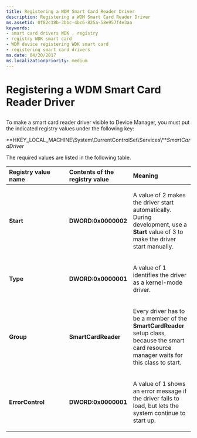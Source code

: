 ```yaml
---
title: Registering a WDM Smart Card Reader Driver
description: Registering a WDM Smart Card Reader Driver
ms.assetid: 0f82c18b-3bbc-4bc6-825a-58e957f4e3aa
keywords:
- smart card drivers WDK , registry
- registry WDK smart card
- WDM device registering WDK smart card
- registering smart card drivers
ms.date: 04/20/2017
ms.localizationpriority: medium
---
```


# Registering a WDM Smart Card Reader Driver


## <span id="_ntovr_registering_a_wdm_smart_card_reader_driver"></span><span id="_NTOVR_REGISTERING_A_WDM_SMART_CARD_READER_DRIVER"></span>


To make a smart card reader driver visible to Device Manager, you must put the indicated registry values under the following key:

**HKEY\_LOCAL\_MACHINE\\System\\CurrentControlSet\\Services\\***SmartCardDriver*

The required values are listed in the following table.

<table>
<colgroup>
<col width="33%" />
<col width="33%" />
<col width="33%" />
</colgroup>
<thead>
<tr class="header">
<th align="left">Registry value name</th>
<th align="left">Contents of the registry value</th>
<th align="left">Meaning</th>
</tr>
</thead>
<tbody>
<tr class="odd">
<td align="left"><p><strong>Start</strong></p></td>
<td align="left"><p><strong>DWORD:0x0000002</strong></p></td>
<td align="left"><p>A value of 2 makes the driver start automatically. During development, use a <strong>Start</strong> value of 3 to make the driver start manually.</p></td>
</tr>
<tr class="even">
<td align="left"><p><strong>Type</strong></p></td>
<td align="left"><p><strong>DWORD:0x0000001</strong></p></td>
<td align="left"><p>A value of 1 identifies the driver as a kernel-mode driver.</p></td>
</tr>
<tr class="odd">
<td align="left"><p><strong>Group</strong></p></td>
<td align="left"><p><strong>SmartCardReader</strong></p></td>
<td align="left"><p>Every driver has to be a member of the <strong>SmartCardReader</strong> setup class, because the smart card resource manager waits for this class to start.</p></td>
</tr>
<tr class="even">
<td align="left"><p><strong>ErrorControl</strong></p></td>
<td align="left"><p><strong>DWORD:0x0000001</strong></p></td>
<td align="left"><p>A value of 1 shows an error message if the driver fails to load, but lets the system continue to start up.</p></td>
</tr>
</tbody>
</table>

 

 

 





